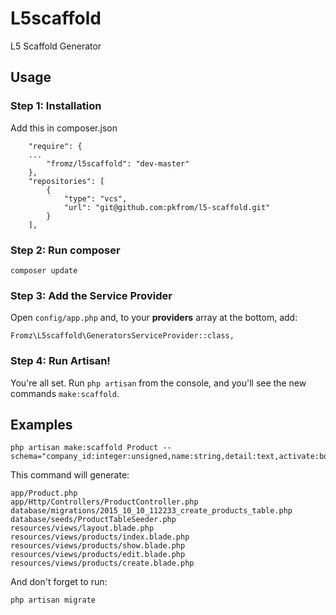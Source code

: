 # L5scaffold


L5 Scaffold Generator



## Usage

### Step 1: Installation

Add this in composer.json

```
    "require": {
    ...
        "fromz/l5scaffold": "dev-master"
    },
    "repositories": [
        {
            "type": "vcs",
            "url": "git@github.com:pkfrom/l5-scaffold.git"
        }
    ],
```

### Step 2: Run composer
```
composer update
```

### Step 3: Add the Service Provider

Open `config/app.php` and, to your **providers** array at the bottom, add:

```
Fromz\L5scaffold\GeneratorsServiceProvider::class,
```

### Step 4: Run Artisan!

You're all set. Run `php artisan` from the console, and you'll see the new commands `make:scaffold`.

## Examples


```
php artisan make:scaffold Product --schema="company_id:integer:unsigned,name:string,detail:text,activate:boolean:default('1'),picture:binary:nullable"
```
This command will generate:

```
app/Product.php
app/Http/Controllers/ProductController.php
database/migrations/2015_10_10_112233_create_products_table.php
database/seeds/ProductTableSeeder.php
resources/views/layout.blade.php
resources/views/products/index.blade.php
resources/views/products/show.blade.php
resources/views/products/edit.blade.php
resources/views/products/create.blade.php
```
And don't forget to run:

```
php artisan migrate
```

